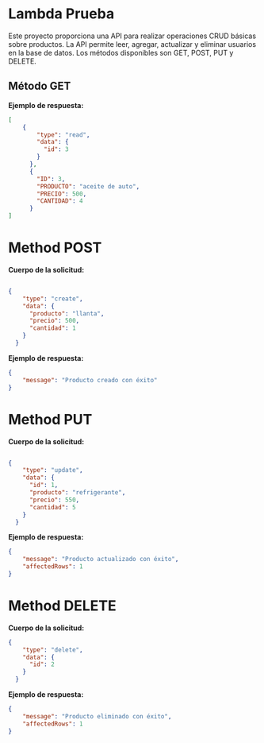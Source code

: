 # Lambda Prueba

Este proyecto proporciona una API para realizar operaciones CRUD básicas sobre productos. La API permite leer, agregar, actualizar y eliminar usuarios en la base de datos. Los métodos disponibles son GET, POST, PUT y DELETE.

## Método GET

**Ejemplo de respuesta:**
```json
[
    {
        "type": "read",
        "data": {
          "id": 3
        }
      },
      {
        "ID": 3,
        "PRODUCTO": "aceite de auto",
        "PRECIO": 500,
        "CANTIDAD": 4
      }
]
```
# Method POST

**Cuerpo de la solicitud:**

```json

{
    "type": "create",
    "data": {
      "producto": "llanta",
      "precio": 500,
      "cantidad": 1
    }
  }
  ```
**Ejemplo de respuesta:**
```json
{
    "message": "Producto creado con éxito"
}
```
# Method PUT

**Cuerpo de la solicitud:**

```json

{
    "type": "update",
    "data": {
      "id": 1,
      "producto": "refrigerante",
      "precio": 550,
      "cantidad": 5
    }
  }
  ```
**Ejemplo de respuesta:**

```json
{
    "message": "Producto actualizado con éxito",
    "affectedRows": 1
}
```
# Method DELETE

**Cuerpo de la solicitud:**

```json
{
    "type": "delete",
    "data": {
      "id": 2
    }
  }
  ```
**Ejemplo de respuesta:**

```json
{
    "message": "Producto eliminado con éxito",
    "affectedRows": 1
}
```